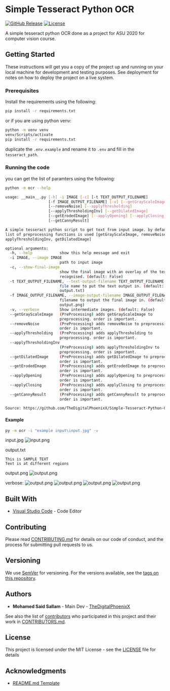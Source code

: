 # Simple Tesseract Python OCR

[![GitHub Release][github_release_badge]][github_release_link]
[![License][license-image]][license-url]

A simple tesseract python OCR done as a project for ASU 2020 for computer vision course.

## Getting Started

These instructions will get you a copy of the project up and running on your local machine for development and testing purposes. See deployment for notes on how to deploy the project on a live system.

### Prerequisites

Install the requirements using the following:

```sh
pip install -r requirements.txt
```

or if you are using python venv:

```sh
python -m venv venv
venv/Scripts/activate
pip install -r requirements.txt
```

duplicate the ```.env.example``` and rename it to ```.env``` and fill in the ```tesseract_path```.

### Running the code

you can get the list of paramters using the following:

```sh
python -m ocr --help
```

```sh
usage: __main__.py [-h] -i IMAGE [-c] [-t TEXT_OUTPUT_FILENAME]
                   [-f IMAGE_OUTPUT_FILENAME] [-v] [--getGrayScaleImage]
                   [--removeNoise] [--applyThresholding]
                   [--applyThresholdingInv] [--getDilatedImage]
                   [--getErodedImage] [--applyOpening] [--applyClosing]
                   [--getCannyResult]

A simple tesseract python script to get text from input image. by default this
list of preprocessing functions is used [getGrayScaleImage, removeNoise,
applyThresholdingInv, getDilatedImage]

optional arguments:
  -h, --help            show this help message and exit
  -i IMAGE, --image IMAGE
                        path to input image
  -c, --show-final-image
                        show the final image with an overlay of the text
                        recognised. (default: False)
  -t TEXT_OUTPUT_FILENAME, --text-output-filename TEXT_OUTPUT_FILENAME
                        file name to put the text output in. (default:
                        output.txt)
  -f IMAGE_OUTPUT_FILENAME, --image-output-filename IMAGE_OUTPUT_FILENAME
                        filename to output the final image in. (default:
                        output.png)
  -v, --verbose         Show intermediate images. (default: False)
  --getGrayScaleImage   (PreProcessing) adds getGrayScaleImage to
                        preprocessing. order is important.
  --removeNoise         (PreProcessing) adds removeNoise to preprocessing.
                        order is important.
  --applyThresholding   (PreProcessing) adds applyThresholding to
                        preprocessing. order is important.
  --applyThresholdingInv
                        (PreProcessing) adds applyThresholdingInv to
                        preprocessing. order is important.
  --getDilatedImage     (PreProcessing) adds getDilatedImage to preprocessing.
                        order is important.
  --getErodedImage      (PreProcessing) adds getErodedImage to preprocessing.
                        order is important.
  --applyOpening        (PreProcessing) adds applyOpening to preprocessing.
                        order is important.
  --applyClosing        (PreProcessing) adds applyClosing to preprocessing.
                        order is important.
  --getCannyResult      (PreProcessing) adds getCannyResult to preprocessing.
                        order is important.

Source: https://github.com/TheDigitalPhoenixX/Simple-Tesseract-Python-OCR
```

#### Example

```sh
py -m ocr -i "example input\input.jpg" -v
```

input.jpg
![input.png](example%20input/input.jpg)

output.txt

```
This is SAMPLE TEXT
Text is at different regions
```

output.png
![output.png](docs\output.png)

verbose:
![output.png](docs\getGrayScaleImage.png)
![output.png](docs\removeNoise.png)
![output.png](docs\applyThresholdingInv.png)
![output.png](docs\getDilatedImage.png)

## Built With

* [Visual Studio Code](https://code.visualstudio.com/) - Code Editor

## Contributing

Please read [CONTRIBUTING.md](CONTRIBUTING.md) for details on our code of conduct, and the process for submitting pull requests to us.

## Versioning

We use [SemVer](http://semver.org/) for versioning. For the versions available, see the [tags on this repository][github-tags].

## Authors

* **Mohamed Said Sallam** - Main Dev - [TheDigitalPhoenixX](https://github.com/TheDigitalPhoenixX)

See also the list of [contributors][github-contributors] who participated in this project and their work in [CONTRIBUTORS.md](CONTRIBUTORS.md).

## License

This project is licensed under the MIT License - see the [LICENSE](LICENSE) file for details

## Acknowledgments

* [README.md Template](https://gist.github.com/PurpleBooth/109311bb0361f32d87a2)

[license-image]: https://img.shields.io/badge/License-MIT-brightgreen.svg
[license-url]: https://opensource.org/licenses/MIT

[github_release_badge]: https://img.shields.io/github/v/release/TheDigitalPhoenixX/Simple-Tesseract-Python-OCR.svg?style=flat&include_prereleases
[github_release_link]: https://github.com/TheDigitalPhoenixX/Simple-Tesseract-Python-OCR/releases

[github-contributors]: https://github.com/TheDigitalPhoenixX/Simple-Tesseract-Python-OCR/contributors
[github-tags]: https://github.com/TheDigitalPhoenixX/Simple-Tesseract-Python-OCR/tags
